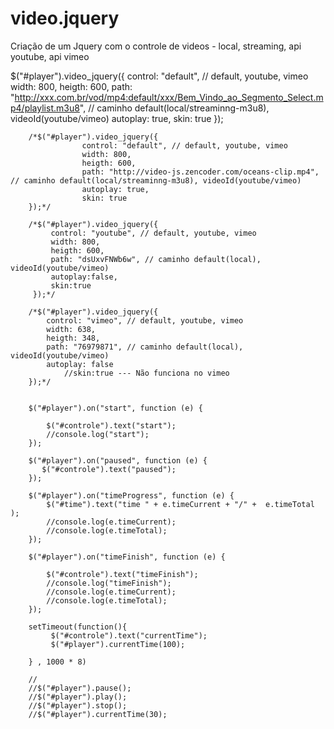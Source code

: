 # video.jquery
Criação de um Jquery com o controle de videos - local,  streaming, api youtube, api vimeo 


$("#player").video_jquery({
                    control: "default", // default, youtube, vimeo
                    width: 800,
                    heigth: 600,
                    path: "http://xxx.com.br/vod/mp4:default/xxx/Bem_Vindo_ao_Segmento_Select.mp4/playlist.m3u8", // caminho default(local/streaminng-m3u8), videoId(youtube/vimeo)
                    autoplay: true,
                    skin: true
        });
        
        /*$("#player").video_jquery({
                    control: "default", // default, youtube, vimeo
                    width: 800,
                    heigth: 600,
                    path: "http://video-js.zencoder.com/oceans-clip.mp4", // caminho default(local/streaminng-m3u8), videoId(youtube/vimeo)
                    autoplay: true,
                    skin: true
        });*/

        /*$("#player").video_jquery({
             control: "youtube", // default, youtube, vimeo
             width: 800,
             heigth: 600,
             path: "dsUxvFNWb6w", // caminho default(local), videoId(youtube/vimeo)
             autoplay:false,
             skin:true
         });*/

        /*$("#player").video_jquery({
            control: "vimeo", // default, youtube, vimeo
            width: 638,
            heigth: 348,
            path: "76979871", // caminho default(local), videoId(youtube/vimeo)
            autoplay: false
                //skin:true --- Não funciona no vimeo
        });*/
        
       
        $("#player").on("start", function (e) {
            
            $("#controle").text("start");
            //console.log("start");
        });

        $("#player").on("paused", function (e) {
           $("#controle").text("paused");
        });

        $("#player").on("timeProgress", function (e) {
            $("#time").text("time " + e.timeCurrent + "/" +  e.timeTotal );
            //console.log(e.timeCurrent);
            //console.log(e.timeTotal);
        });

        $("#player").on("timeFinish", function (e) {
            
            $("#controle").text("timeFinish");
            //console.log("timeFinish");
            //console.log(e.timeCurrent);
            //console.log(e.timeTotal);
        });
        
        setTimeout(function(){
             $("#controle").text("currentTime");
             $("#player").currentTime(100);
            
        } , 1000 * 8)
        
        //
        //$("#player").pause(); 
        //$("#player").play();
        //$("#player").stop();    
        //$("#player").currentTime(30);
